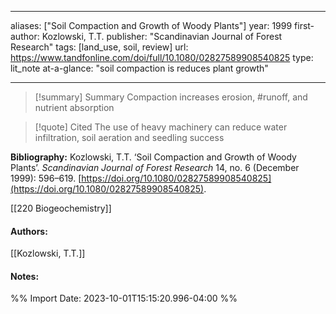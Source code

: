   
---
aliases: ["Soil Compaction and Growth of Woody Plants"] 
year: 1999 
first-author: Kozlowski, T.T.
publisher: "Scandinavian Journal of Forest Research" 
tags: [land_use, soil, review]
url: https://www.tandfonline.com/doi/full/10.1080/02827589908540825 
type: lit_note
at-a-glance: "soil compaction is reduces plant growth"

--- 

>[!summary] Summary
>Compaction increases erosion, #runoff, and nutrient absorption

>[!quote] Cited
>The use of heavy machinery can reduce water infiltration, soil aeration and seedling success

**Bibliography:** Kozlowski, T.T. ‘Soil Compaction and Growth of Woody Plants’. _Scandinavian Journal of Forest Research_ 14, no. 6 (December 1999): 596–619. [https://doi.org/10.1080/02827589908540825](https://doi.org/10.1080/02827589908540825). 

 [[220 Biogeochemistry]] 
#### Authors:
[[Kozlowski, T.T.]]
#### Notes:


%% Import Date: 2023-10-01T15:15:20.996-04:00 %%
